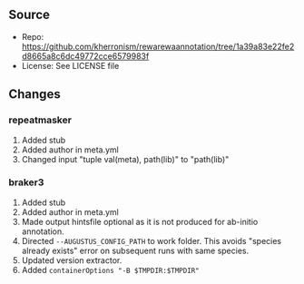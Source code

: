 ## Source

- Repo: https://github.com/kherronism/rewarewaannotation/tree/1a39a83e22fe2d8665a8c6dc49772cce6579983f
- License: See LICENSE file

## Changes

### repeatmasker

1. Added stub
2. Added author in meta.yml
3. Changed input "tuple val(meta), path(lib)" to "path(lib)"

### braker3

1. Added stub
2. Added author in meta.yml
3. Made output hintsfile optional as it is not produced for ab-initio annotation.
4. Directed `--AUGUSTUS_CONFIG_PATH` to work folder. This avoids "species already exists" error on subsequent runs with same species.
5. Updated version extractor.
6. Added `containerOptions "-B $TMPDIR:$TMPDIR"`